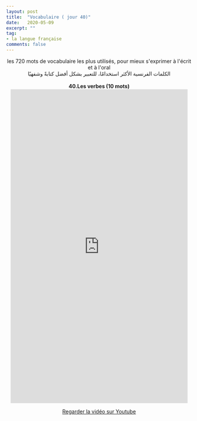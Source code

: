 ```yaml
---
layout: post
title:  "Vocabulaire ( jour 40)"
date:   2020-05-09
excerpt: ""
tag:
- la langue française
comments: false
---
```

 <center>     les 720 mots de vocabulaire les plus utilisés, pour mieux s'exprimer à l'écrit et à l'oral <br> الكلمات الفرنسية الأكثر استخدامًا، للتعبير بشكل أفضل كتابةً وشفهيًا <br><br>     <strong> 40.Les verbes (10 mots)</strong>     <br> <iframe width="480" height="853" src="https://www.youtube.com/embed/6ekOa0hywss" title="youtube video player" frameborder="0" allow="accelerometer, autoplay, clipboard-write, encrypted-media, gyroscope, picture-in-picture, web-share" allowfullscreen></iframe>     <br> <p markdown="0"><a href="https://youtube.com/shorts/6ekOa0hywss" class="btn btn-danger" target="_blank">Regarder la vidéo sur Youtube</a></p> </center>
